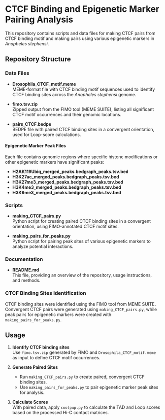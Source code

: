 
# CTCF Binding and Epigenetic Marker Pairing Analysis

This repository contains scripts and data files for making CTCF pairs from CTCF binding motif and making pairs using various epigenetic markers in _Anopheles stephensi_. 

## Repository Structure

### Data Files
- **Drosophila_CTCF_motif.meme**  
  MEME-format file with CTCF binding motif sequences used to identify CTCF binding sites across the _Anopheles stephensi_ genome.
  
- **fimo.tsv.zip**  
  Zipped output from the FIMO tool (MEME SUITE), listing all significant CTCF motif occurrences and their genomic locations.

- **pairs_CTCF.bedpe**  
  BEDPE file with paired CTCF binding sites in a convergent orientation, used for Loop-score calculations.

#### Epigenetic Marker Peak Files
Each file contains genomic regions where specific histone modifications or other epigenetic markers have significant peaks:
  - **H2AK119Ubiq_merged_peaks.bedgraph_peaks.tsv.bed**  
  - **H3K27ac_merged_peaks.bedgraph_peaks.tsv.bed**  
  - **H3K27me3_merged_peaks.bedgraph_peaks.tsv.bed**  
  - **H3K4me3_merged_peaks.bedgraph_peaks.tsv.bed**  
  - **H3K9me3_merged_peaks.bedgraph_peaks.tsv.bed**

### Scripts
- **making_CTCF_pairs.py**  
  Python script for creating paired CTCF binding sites in a convergent orientation, using FIMO-annotated CTCF motif sites.

- **making_pairs_for_peaks.py**  
  Python script for pairing peak sites of various epigenetic markers to analyze potential interactions.

### Documentation
- **README.md**  
  This file, providing an overview of the repository, usage instructions, and methods.

### CTCF Binding Sites Identification
CTCF binding sites were identified using the FIMO tool from MEME SUITE. Convergent CTCF pairs were generated using `making_CTCF_pairs.py`, while peak pairs for epigenetic markers were created with `making_pairs_for_peaks.py`.

## Usage

1. **Identify CTCF binding sites**  
   Use `fimo.tsv.zip` generated by FIMO and `Drosophila_CTCF_motif.meme` as input to define CTCF motif occurrences.

2. **Generate Paired Sites**  
   - Run `making_CTCF_pairs.py` to create paired, convergent CTCF binding sites.
   - Use `making_pairs_for_peaks.py` to pair epigenetic marker peak sites for analysis.

3. **Calculate Scores**  
   With paired data, apply `coolpup.py` to calculate the TAD and Loop scores based on the processed Hi-C contact matrices.
